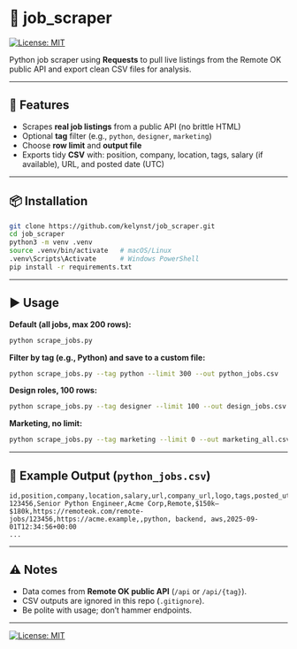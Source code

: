 # 💼 job_scraper
[![License: MIT](https://img.shields.io/badge/License-MIT-yellow.svg)](https://opensource.org/licenses/MIT)

Python job scraper using **Requests** to pull live listings from the Remote OK public API and export clean CSV files for analysis.

---

## 📌 Features
- Scrapes **real job listings** from a public API (no brittle HTML)
- Optional **tag** filter (e.g., `python`, `designer`, `marketing`)
- Choose **row limit** and **output file**
- Exports tidy **CSV** with: position, company, location, tags, salary (if available), URL, and posted date (UTC)

---

## 📦 Installation
```bash
git clone https://github.com/kelynst/job_scraper.git
cd job_scraper
python3 -m venv .venv
source .venv/bin/activate   # macOS/Linux
.venv\Scripts\Activate      # Windows PowerShell
pip install -r requirements.txt
```

---

## ▶️ Usage

**Default (all jobs, max 200 rows):**
```bash
python scrape_jobs.py
```

**Filter by tag (e.g., Python) and save to a custom file:**
```bash
python scrape_jobs.py --tag python --limit 300 --out python_jobs.csv
```

**Design roles, 100 rows:**
```bash
python scrape_jobs.py --tag designer --limit 100 --out design_jobs.csv
```

**Marketing, no limit:**
```bash
python scrape_jobs.py --tag marketing --limit 0 --out marketing_all.csv
```

---

## 📝 Example Output (`python_jobs.csv`)
```
id,position,company,location,salary,url,company_url,logo,tags,posted_utc
123456,Senior Python Engineer,Acme Corp,Remote,$150k–$180k,https://remoteok.com/remote-jobs/123456,https://acme.example,,python, backend, aws,2025-09-01T12:34:56+00:00
...
```

---

## ⚠️ Notes
- Data comes from **Remote OK public API** (`/api` or `/api/{tag}`).
- CSV outputs are ignored in this repo (`.gitignore`).
- Be polite with usage; don’t hammer endpoints.

---

[![License: MIT](https://img.shields.io/badge/License-MIT-yellow.svg)](https://opensource.org/licenses/MIT)